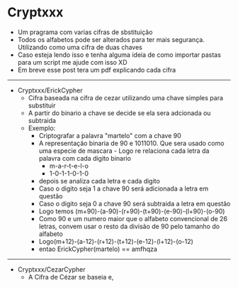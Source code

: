 # Cryptxxx
- Um pragrama com varias cifras de sbstituição
- Todos os alfabetos pode ser alterados para ter mais segurança. Utilizando como uma cifra de duas chaves
- Caso esteja lendo isso e tenha alguma ideia de como importar pastas para um script me ajude com isso XD
- Em breve esse post tera um pdf explicando cada cifra
_________________________________________________________________________________________________________
- Cryptxxx/ErickCypher
	- Cifra baseada na cifra de cezar utilizando uma chave simples para substituir
	- A partir do binario a chave se decide se ela sera adcionada ou subtraida
	- Exemplo:
		- Criptografar a palavra "martelo" com a chave 90
		- A representação binaria de 90 e 1011010. Que sera usado como uma especie de mascara
            	- Logo re relaciona cada letra da palavra com cada digito binario
			- m-a-r-t-e-l-o
			- 1-0-1-1-0-1-0
		- depois se analiza cada letra e cada digito
		- Caso o digito seja 1 a chave 90 será adicionada a letra em questão
		- Caso o digito seja 0 a chave 90 será subtraida a letra em questão
		- Logo temos (m+90)-(a-90)-(r+90)-(t+90)-(e-90)-(l+90)-(o-90)
		- Como 90 e um numero maior que o alfabeto convencional de 26 letras, convem usar o resto da divisão de 90 pelo tamanho do alfabeto
		- Logo(m+12)-(a-12)-(r+12)-(t+12)-(e-12)-(l+12)-(o-12)
		- entao ErickCypher(martelo) == amfhqza

_________________________________________________________________________________________________________

- Cryptxxx/CezarCypher
	- A Cifra de Cézar se baseia e, 
